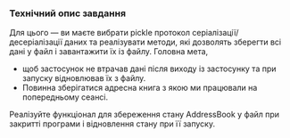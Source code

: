 ### Технiчний опис завдання

Для цього — ви маєте вибрати pickle протокол серіалізації/десеріалізації даних та реалізувати методи, які дозволять зберегти всі дані у файл і завантажити їх із файлу.
Головна мета, 
 - щоб застосунок не втрачав дані після виходу із застосунку та при запуску відновлював їх з файлу.
 - Повинна зберігатися адресна книга з якою ми працювали на попередньому сеансі.

Реалізуйте функціонал для збереження стану AddressBook у файл при закритті програми і відновлення стану при її запуску.
